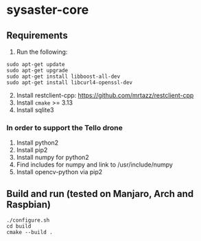 # sysaster-core

## Requirements

1. Run the following:
```
sudo apt-get update
sudo apt-get upgrade
sudo apt-get install libboost-all-dev
sudo apt-get install libcurl4-openssl-dev
```
2. Install restclient-cpp: https://github.com/mrtazz/restclient-cpp
3. Install `cmake` >= 3.13
4. Install sqlite3

### In order to support the Tello drone
1. Install python2
2. Install pip2
3. Install numpy for python2
4. Find includes for numpy and link to /usr/include/numpy
5. Install opencv-python via pip2

## Build and run (tested on Manjaro, Arch and Raspbian)

```
./configure.sh
cd build
cmake --build .
```
